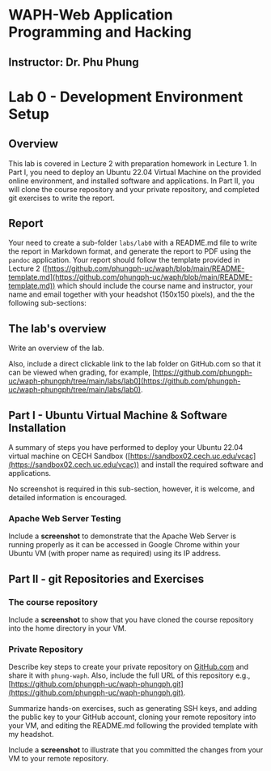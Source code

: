 # WAPH-Web Application Programming and Hacking

## Instructor: Dr. Phu Phung

# Lab 0 - Development Environment Setup 

## Overview 

This lab is covered in Lecture 2 with preparation homework in Lecture 1. In Part I, you need to deploy an Ubuntu 22.04 Virtual Machine on the provided online environment, and installed software and applications. In Part II, you will clone the course repository and your private repository, and completed git exercises to write the report. 


## Report 

Your need to create a sub-folder `labs/lab0` with a README.md file to write the report in Markdown format, and generate the report to PDF using the `pandoc` application. Your report should follow the template provided in Lecture 2 ([https://github.com/phungph-uc/waph/blob/main/README-template.md](https://github.com/phungph-uc/waph/blob/main/README-template.md)) which should include the course name and instructor, your name and email together with your headshot (150x150 pixels), and the the following sub-sections:

## The lab's overview

Write an overview of the lab.

Also, include a direct clickable link to the lab folder on GitHub.com so that it can be viewed when grading, for example,  [https://github.com/phungph-uc/waph-phungph/tree/main/labs/lab0](https://github.com/phungph-uc/waph-phungph/tree/main/labs/lab0).


## Part I - Ubuntu Virtual Machine & Software Installation

A summary of steps you have performed to deploy your Ubuntu 22.04 virtual machine on CECH Sandbox ([https://sandbox02.cech.uc.edu/vcac](https://sandbox02.cech.uc.edu/vcac)) and install the required software and applications. 

No screenshot is required in this sub-section, however, it is welcome, and detailed information is encouraged.

### Apache Web Server Testing

Include a **screenshot** to demonstrate that the Apache Web Server is running properly as it can be accessed in Google Chrome within your Ubuntu VM (with proper name as required) using its IP address.


## Part II - git Repositories and Exercises

### The course repository

Include a **screenshot** to show that you have cloned the course repository into the home directory in your VM.

### Private Repository

Describe key steps to create your private repository on [GitHub.com](https://github.com) and share it with `phung-waph`. Also, include the full URL of this repository e.g., [https://github.com/phungph-uc/waph-phungph.git](https://github.com/phungph-uc/waph-phungph.git).

Summarize hands-on exercises, such as generating SSH keys, and adding the public key to your GitHub account, cloning your remote repository into your VM, and editing the README.md following the provided template with my headshot.

Include a **screenshot** to illustrate that you committed the changes from your VM to your remote repository.
